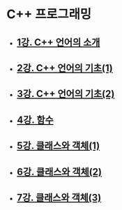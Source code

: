 # C++ 프로그래밍

- ## [1강. C++ 언어의 소개](./chapter1.md)

- ## [2강. C++ 언어의 기초(1)](./chapter2.md)

- ## [3강. C++ 언어의 기초(2)](./chapter3.md)

- ## [4강. 함수](./chapter4.md)

- ## [5강. 클래스와 객체(1)](./chapter5.md)

- ## [6강. 클래스와 객체(2)](./chapter6.md)

- ## [7강. 클래스와 객체(3)](./chapter7.md)